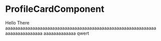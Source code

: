 # ProfileCardComponent

Hello There
aaaaaaaaaaaaaaaaaaaaaaaaaaaaaaaaaaaaaaaaaaaaaaaaaaaaaaaaaaaaa
aaaaaaaaaaaaaaa
aaaaaaaaaaaaa
qwert
